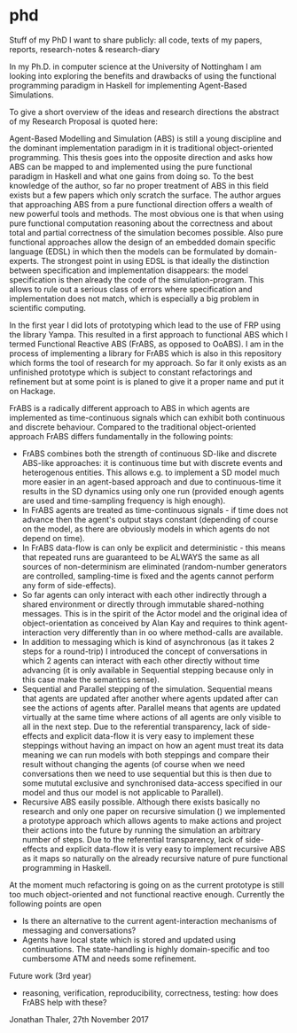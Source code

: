 # phd
Stuff of my PhD I want to share publicly: all code, texts of my papers, reports, research-notes &amp; research-diary

In my Ph.D. in computer science at the University of Nottingham I am looking into exploring the benefits and drawbacks of using the functional programming paradigm in Haskell for implementing Agent-Based Simulations.

To give a short overview of the ideas and research directions the abstract of my Research Proposal is quoted here:

Agent-Based Modelling and Simulation (ABS) is still a young discipline and the dominant implementation paradigm in it is traditional object-oriented programming. This thesis goes into the opposite direction and asks how ABS can be mapped to and implemented using the pure functional paradigm in Haskell and what one gains from doing so. To the best knowledge of the author, so far no proper treatment of ABS in this field exists but a few papers which only scratch the surface. The author argues that approaching ABS from a pure functional direction offers a wealth of new powerful tools and methods. The most obvious one is that when using pure functional computation reasoning about the correctness and about total and partial correctness of the simulation becomes possible. Also pure functional approaches allow the design of an embedded domain specific language (EDSL) in which then the models can be formulated by domain-experts. The strongest point in using EDSL is that ideally the distinction between specification and implementation disappears: the model specification is then already the code of the simulation-program. This allows to rule out a serious class of errors where specification and implementation does not match, which is especially a big problem in scientific computing.

In the first year I did lots of prototyping which lead to the use of FRP using the library Yampa. This resulted in a first approach to functional ABS which I termed Functional Reactive ABS (FrABS, as opposed to OoABS). I am in the process of implementing a library for FrABS which is also in this repository which forms the tool of research for my approach. So far it only exists as an unfinished prototype which is subject to constant refactorings and refinement but at some point is is planed to give it a proper name and put it on Hackage.

FrABS is a radically different approach to ABS in which agents are implemented as time-continuous signals which can exhibit both continuous and discrete behaviour. Compared to the traditional object-oriented approach FrABS differs fundamentally in the following points:
- FrABS combines both the strength of continuous SD-like and discrete ABS-like approaches: it is continuous time but with discrete events and heterogenous entities. This allows e.g. to implement a SD model much more easier in an agent-based approach and due to continuous-time it results in the SD dynamics using only one run (provided enough agents are used and time-sampling frequency is high enough).
- In FrABS agents are treated as time-continuous signals - if time does not advance then the agent's output stays constant (depending of course on the model, as there are obviously models in which agents do not depend on time).
- In FrABS data-flow is can only be explicit and deterministic - this means that repeated runs are guaranteed to be ALWAYS the same as all sources of non-determinism are eliminated (random-number generators are controlled, sampling-time is fixed and the agents cannot perform any form of side-effects).
- So far agents can only interact with each other indirectly through a shared environment or directly through immutable shared-nothing messages. This is in the spirit of the Actor model and the original idea of object-orientation as conceived by Alan Kay and requires to think agent-interaction very differently than in oo where method-calls are available.
- In addition to messaging which is kind of asynchronous (as it takes 2 steps for a round-trip) I introduced the concept of conversations in which 2 agents can interact with each other directly without time advancing (it is only available in Sequential stepping because only in this case make the semantics sense).
- Sequential and Parallel stepping of the simulation. Sequential means that agents are updated after another where agents updated after can see the actions of agents after. Parallel means that agents are updated virtually at the same time where actions of all agents are only visible to all in the next step. Due to the referential transparency, lack of side-effects and explicit data-flow it is very easy to implement these steppings without having an impact on how an agent must treat its data meaning we can run models with both steppings and compare their result without changing the agents (of course when we need conversations then we need to use sequential but this is then due to some mututal exclusive and synchronised data-access specified in our model and thus our model is not applicable to Parallel).
- Recursive ABS easily possible. Although there exists basically no research and only one paper on recursive simulation () we implemented a prototype approach which allows agents to make actions and project their actions into the future by running the simulation an arbitrary number of steps. Due to the referential transparency, lack of side-effects and explicit data-flow it is very easy to implement recursive ABS as it maps so naturally on the already recursive nature of pure functional programming in Haskell.

At the moment much refactoring is going on as the current prototype is still too much object-oriented and not functional reactive enough. Currently the following points are open
- Is there an alternative to the current agent-interaction mechanisms of messaging and conversations?
- Agents have local state which is stored and updated using continuations. The state-handling is highly domain-specific and too cumbersome ATM and needs some refinement.

Future work (3rd year)
- reasoning, verification, reproducibility, correctness, testing: how does FrABS help with these?

Jonathan Thaler, 27th November 2017
